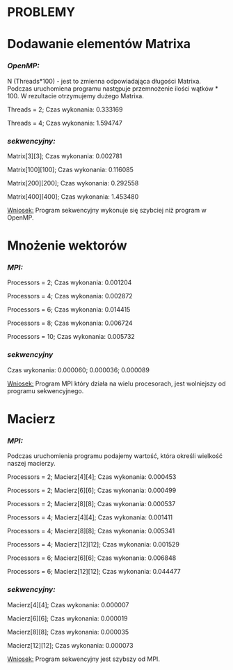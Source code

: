 PROBLEMY
========

<h1><b>Dodawanie elementów Matrixa</b></h1>

<p><i><h3>OpenMP:</h3></i></p>

N (Threads*100) - jest to zmienna odpowiadająca długości Matrixa. Podczas uruchomiena programu następuje przemnożenie ilości wątków * 100.
W rezultacie otrzymujemy dużego Matrixa.

Threads = 2;
Czas wykonania: 0.333169

Threads = 4;
Czas wykonania: 1.594747

<p><i><h3>sekwencyjny:</h3></i></p>

Matrix[3][3];
Czas wykonania: 0.002781

Matrix[100][100];
Czas wykonania: 0.116085

Matrix[200][200];
Czas wykonania: 0.292558

Matrix[400][400];
Czas wykonania: 1.453480

<u>Wniosek:</u> Program sekwencyjny wykonuje się szybciej niż program w OpenMP.


<h1><b>Mnożenie wektorów</b></h1>
<p><i><h3>MPI:</h3></i></p>

Processors = 2;
Czas wykonania: 0.001204

Processors = 4;
Czas wykonania: 0.002872

Processors = 6;
Czas wykonania: 0.014415

Processors = 8;
Czas wykonania: 0.006724

Processors = 10;
Czas wykonania: 0.005732

<p><i><h3>sekwencyjny</h3></i></p>

Czas wykonania: 0.000060; 0.000036; 0.000089

<u>Wniosek:</u> Program MPI który działa na wielu procesorach, jest wolniejszy od programu sekwencyjnego.


<h1><b>Macierz</b></h1>
<p><i><h3>MPI:</h3></i></p>

Podczas uruchomienia programu podajemy wartość, która określi wielkość naszej macierzy.

Processors = 2; Macierz[4][4];
Czas wykonania: 0.000453

Processors = 2; Macierz[6][6];
Czas wykonania: 0.000499

Processors = 2; Macierz[8][8];
Czas wykonania: 0.000537

Processors = 4; Macierz[4][4];
Czas wykonania: 0.001411

Processors = 4; Macierz[8][8];
Czas wykonania: 0.005341

Processors = 4; Macierz[12][12];
Czas wykonania: 0.001529

Processors = 6; Macierz[6][6];
Czas wykonania: 0.006848

Processors = 6; Macierz[12][12];
Czas wykonania: 0.044477

<p><i><h3>sekwencyjny:</h3></i></p>

Macierz[4][4];
Czas wykonania: 0.000007

Macierz[6][6];
Czas wykonania: 0.000019

Macierz[8][8];
Czas wykonania: 0.000035

Macierz[12][12];
Czas wykonania: 0.000073

<u>Wniosek:</u> Program sekwencyjny jest szybszy od MPI.
